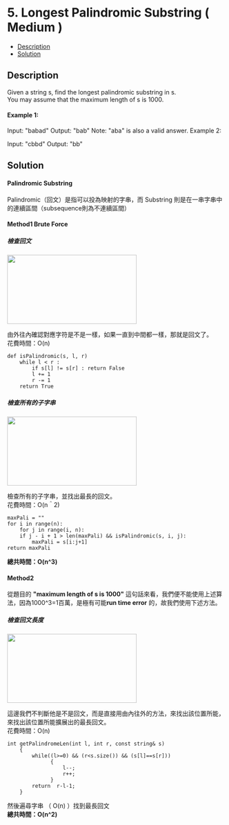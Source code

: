 # 5. Longest Palindromic Substring ( Medium )

+ [Description](#Description)  
+ [Solution](#Solution)  

## Description
Given a string s, find the longest palindromic substring in s.   
You may assume that the maximum length of s is 1000.

#### Example 1:

Input: "babad"
Output: "bab"
Note: "aba" is also a valid answer.
Example 2:

Input: "cbbd"
Output: "bb"  

## Solution
#### Palindromic Substring
Palindromic（回文）是指可以投為映射的字串，而 Substring 則是在一串字串中的連續區間（subsequence則為不連續區間）
#### Method1 Brute Force
##### 檢查回文
<img width="300" height="160" src="https://i.ibb.co/n73NHtM/2020-04-19-11-40-49.png">  

由外往內確認對應字符是不是一樣，如果一直到中間都一樣，那就是回文了。  
花費時間：O(n)   
```
def isPalindromic(s, l, r)
    while l < r :
        if s[l] != s[r] : return False
        l += 1
        r -= 1
    return True
```

##### 檢查所有的子字串
<img width="300" height="160" src="https://i.ibb.co/ZBKqrB6/2020-04-19-11-34-57.png">  

檢查所有的子字串，並找出最長的回文。  
花費時間：O(n＾2)   
```
maxPali = ""
for i in range(n):
    for j in range(i, n):
    if j - i + 1 > len(maxPali) && isPalindromic(s, i, j):
        maxPali = s[i:j+1]
return maxPali
```
**總共時間：O(n^3)**

#### Method2
從題目的 **"maximum length of s is 1000"** 這句話來看，我們便不能使用上述算法，因為1000^3=1百萬，是極有可能**run time error** 的，故我們使用下述方法。  
##### 檢查回文長度
<img width="300" height="160" src="https://i.ibb.co/0qGg4F2/2020-04-19-11-37-30.png">  

這邊我們不判斷他是不是回文，而是直接用由內往外的方法，來找出該位置所能，來找出該位置所能擴展出的最長回文。  
花費時間：O(n)   
```
int getPalindromeLen(int l, int r, const string& s)
    {
        while((l>=0) && (r<s.size()) && (s[l]==s[r]))
              {
                  l--;
                  r++;
              }
        return  r-l-1;
    }
```

然後遍尋字串 （ O(n) ）找到最長回文   
**總共時間：O(n^2)**  
 